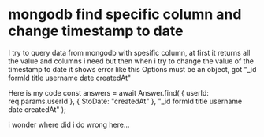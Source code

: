 
# mongodb find specific column and change timestamp to date

I try to query data from mongodb with spesific column, at first it returns all the value and columns i need but then when i try to change the value of the timestamp to date it shows error like this
Options must be an object, got \"_id formId title username date createdAt\"

Here is my code
 const answers = await Answer.find(
        { userId: req.params.userId },
        { $toDate: "createdAt" },
        "_id formId title username date createdAt"
      );

i wonder where did i do wrong here...

        